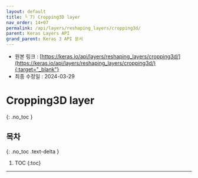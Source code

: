```yaml
---
layout: default
title: └ 7) Cropping3D layer
nav_order: 14+07
permalink: /api/layers/reshaping_layers/cropping3d/
parent: Keras Layers API
grand_parent: Keras 3 API 문서
---
```


* 원본 링크 : [https://keras.io/api/layers/reshaping_layers/cropping3d/](https://keras.io/api/layers/reshaping_layers/cropping3d/){:target="_blank"}
* 최종 수정일 : 2024-03-29

# Cropping3D layer
{: .no_toc }

## 목차
{: .no_toc .text-delta }

1. TOC
{:toc}

---

